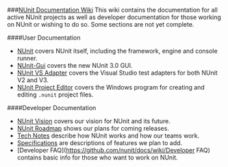 ###[NUnit Documentation Wiki](https://github.com/nunit/docs/wiki)
This wiki contains the documentation for all active NUnit projects as well as developer documentation for those working on NUnit or wishing to do so. Some sections are not yet complete.

####User Documentation
 * [NUnit](https://github.com/nunit/docs/wiki/NUnit-Documentation) covers NUnit itself, including the framework, engine and console runner.
 * [NUnit-Gui](https://github.com/nunit/docs/wiki/GUI-Documentation) covers the new NUnit 3.0 GUI.
 * [NUnit VS Adapter](https://github.com/nunit/docs/wiki/VS-Adapter-Documentation) covers the Visual Studio test adapters for both NUnit V2 and V3.
 * [NUnit Project Editor](https://github.com/nunit/docs/wiki/Project-Editor-Documentation) covers the Windows program for creating and editing `.nunit` project files.

####Developer Documentation
 * [NUnit Vision](https://github.com/nunit/docs/wiki/NUnit-Vision) covers our vision for NUnit and its future.
 * [NUnit Roadmap](https://github.com/nunit/docs/wiki/NUnit-Roadmap) shows our plans for coming releases.
 * [Tech Notes](https://github.com/nunit/docs/wiki/Tech-Notes) describe how NUnit works and how our teams work.
 * [Specifications](https://github.com/nunit/docs/wiki/Specifications) are descriptions of features we plan to add.
 * [Developer FAQ](https://github.com/nunit/docs/wiki/Developer FAQ) contains basic info for those who want to work on NUnit.
